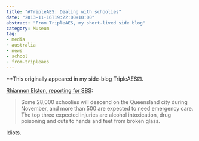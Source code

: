 ```yaml
---
title: "#TripleAES: Dealing with schoolies"
date: "2013-11-16T19:22:00+10:00"
abstract: "From TripleAES, my short-lived side blog"
category: Museum
tag:
- media
- australia
- news
- school
- from-tripleaes
---
```

**This originally appeared in my side-blog TripleAES⚂.

[Rhiannon Elston, reporting for SBS]\:

> Some 28,000 schoolies will descend on the Queensland city during November, and more than 500 are expected to need emergency care. The top three expected injuries are alcohol intoxication, drug poisoning and cuts to hands and feet from broken glass.

Idiots.

[Rhiannon Elston, reporting for SBS]: http://www.sbs.com.au/news/article/2013/11/16/emergency-services-brace-schoolies-onslaught

